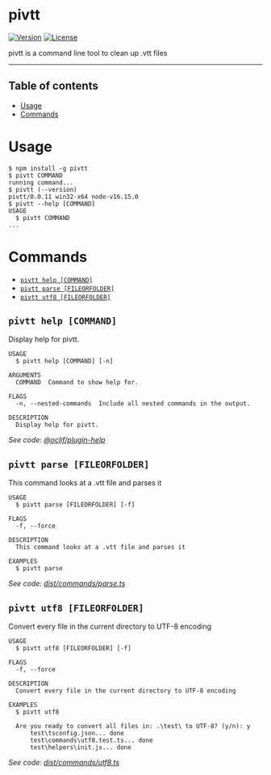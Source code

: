 pivtt
=================

[![Version](https://img.shields.io/npm/v/pivtt.svg)](https://npmjs.org/package/pivtt)
[![License](https://img.shields.io/npm/l/pivtt.svg)](https://github.com/markim/pivtt/package.json)

pivtt is a command line tool to clean up .vtt files

----

## Table of contents
<!-- toc -->
* [Usage](#usage)
* [Commands](#commands)
<!-- tocstop -->
# Usage
<!-- usage -->
```sh-session
$ npm install -g pivtt
$ pivtt COMMAND
running command...
$ pivtt (--version)
pivtt/0.0.11 win32-x64 node-v16.15.0
$ pivtt --help [COMMAND]
USAGE
  $ pivtt COMMAND
...
```
<!-- usagestop -->
# Commands
<!-- commands -->
* [`pivtt help [COMMAND]`](#pivtt-help-command)
* [`pivtt parse [FILEORFOLDER]`](#pivtt-parse-fileorfolder)
* [`pivtt utf8 [FILEORFOLDER]`](#pivtt-utf8-fileorfolder)

## `pivtt help [COMMAND]`

Display help for pivtt.

```
USAGE
  $ pivtt help [COMMAND] [-n]

ARGUMENTS
  COMMAND  Command to show help for.

FLAGS
  -n, --nested-commands  Include all nested commands in the output.

DESCRIPTION
  Display help for pivtt.
```

_See code: [@oclif/plugin-help](https://github.com/oclif/plugin-help/blob/v5.1.12/src/commands/help.ts)_

## `pivtt parse [FILEORFOLDER]`

This command looks at a .vtt file and parses it

```
USAGE
  $ pivtt parse [FILEORFOLDER] [-f]

FLAGS
  -f, --force

DESCRIPTION
  This command looks at a .vtt file and parses it

EXAMPLES
  $ pivtt parse
```

_See code: [dist/commands/parse.ts](https://github.com/markim/pivtt/blob/v0.0.11/dist/commands/parse.ts)_

## `pivtt utf8 [FILEORFOLDER]`

Convert every file in the current directory to UTF-8 encoding

```
USAGE
  $ pivtt utf8 [FILEORFOLDER] [-f]

FLAGS
  -f, --force

DESCRIPTION
  Convert every file in the current directory to UTF-8 encoding

EXAMPLES
  $ pivtt utf8

  Are you ready to convert all files in: .\test\ to UTF-8? (y/n): y
      test\tsconfig.json... done
      test\commands\utf8.test.ts... done
      test\helpers\init.js... done
```

_See code: [dist/commands/utf8.ts](https://github.com/markim/pivtt/blob/v0.0.11/dist/commands/utf8.ts)_
<!-- commandsstop -->
